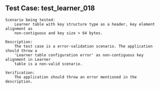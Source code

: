 Test Case: test_learner_018
-----------------------

    Scenario being tested:
        Learner table with key structure type as a header, key element alignment as
        non-contiguous and key size > 64 bytes.

    Description:
        The test case is a error-validation scenario. The application should throw a
        'Learner table configuration error' as non-contiguous key alignment in Learner
        table is a non-valid scenario.

    Verification:
        The application should throw an error mentioned in the description.